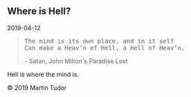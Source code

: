 ## Where is Hell?

<time>2019-04-12<time>

> <pre>The mind is its own place, and in it self
> Can make a Heav’n of Hell, a Hell of Heav’n. </pre> - Satan, John Milton's Paradise Lost

Hell is where the mind is.

&copy; 2019 Martin Tudor
